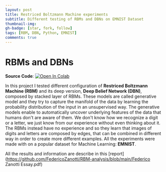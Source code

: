 ```yaml
---
layout: post
title: Restriced Boltzmann Machine experiments
subtitle: Different testing of RBMs and DBNs on EMNIST Dataset
thumbnail-img: 
gh-badge: [star, fork, follow]
tags: [RBM, DBN, Python, EMNIST]
comments: true
---
```


# RBMs and DBNs

**Source Code**: [![Open In Colab](https://colab.research.google.com/assets/colab-badge.svg)](https://colab.research.google.com/github/FedericoZanotti/RBM-analysis/blob/master/CC_final_project.ipynb)

In this project I tested different configuration of **Restriced Boltzmann Machine (RBM)** and its deep version, **Deep Belief Network (DBN)**, composed by stacked layer
of RBMs. These models are called generative model and they try to capture the manifold of the data by learning the probability distribution of the
input in an unsupervised way.
The generative models enable to automatically uncover underlying features of the data that humans don't
are aware of them. We don't know how we recognize a digit or a letter, we just know from our experience
without even thinking about it. The RBMs instead have no experience and so they learn that images of
digits and letters are composed by edges, that can be combined in different way in order to create more
different examples.
All the experiments were made with on a popular dataset for Machine
Learning: **EMNIST**.

All the results and information are describe in this [report](https://github.com/FedericoZanotti/RBM-analysis/blob/main/Federico Zanotti Essay.pdf)


